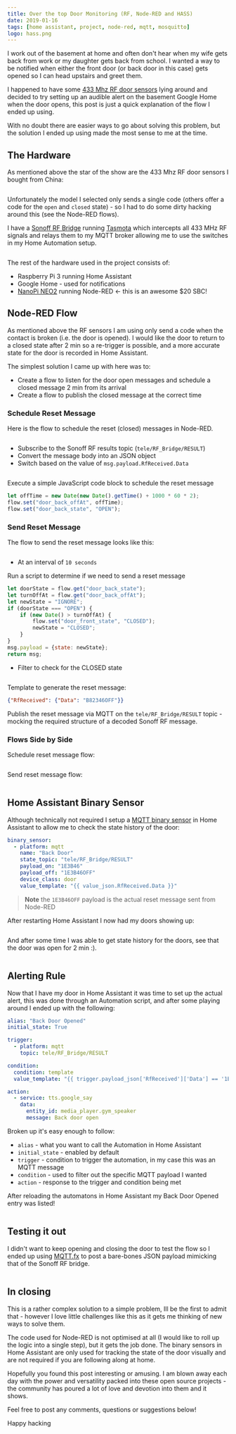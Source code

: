 ```yaml
---
title: Over the top Door Monitoring (RF, Node-RED and HASS)
date: 2019-01-16
tags: [home assistant, project, node-red, mqtt, mosquitto]
logo: hass.png
---
```


I work out of the basement at home and often don't hear when my wife gets back from work or my daughter gets back from school. I wanted a way to be notified when either the front door (or back door in this case) gets opened so I can head upstairs and greet them.

I happened to have some [433 Mhz RF door sensors](https://www.aliexpress.com/item/32862123837.html) lying around and decided to try setting up an audible alert on the basement Google Home when the door opens, this post is just a quick explanation of the flow I ended up using.

With no doubt there are easier ways to go about solving this problem, but the solution I ended up using made the most sense to me at the time.

## The Hardware

As mentioned above the star of the show are the 433 Mhz RF door sensors I bought from China:

<img src="./001.png" alt="" />

Unfortunately the model I selected only sends a single code (others offer a code for the `open` and `closed` state) - so I had to do some dirty hacking around this (see the Node-RED flows).

I have a [Sonoff RF Bridge](https://itead.cc/product/sonoff-rf-bridge-433/) running [Tasmota](https://github.com/arendst/Tasmota) which intercepts all 433 MHz RF signals and relays them to my MQTT broker allowing me to use the switches in my Home Automation setup.

<img src="./002.jpg" alt="" />

The rest of the hardware used in the project consists of:

- Raspberry Pi 3 running Home Assistant
- Google Home - used for notifications
- [NanoPi NEO2](https://nanopi.io/nanopi-neo2.html) running Node-RED <- this is an awesome $20 SBC!

## Node-RED Flow

As mentioned above the RF sensors I am using only send a code when the contact is broken (i.e. the door is opened). I would like the door to return to a closed state after 2 min so a re-trigger is possible, and a more accurate state for the door is recorded in Home Assistant.

The simplest solution I came up with here was to:

- Create a flow to listen for the door open messages and schedule a closed message 2 min from its arrival
- Create a flow to publish the closed message at the correct time

### Schedule Reset Message

Here is the flow to schedule the reset (closed) messages in Node-RED.

<img src="./003.png" alt="" />

- Subscribe to the Sonoff RF results topic (`tele/RF_Bridge/RESULT`)
- Convert the message body into an JSON object
- Switch based on the value of `msg.payload.RfReceived.Data`

<img src="./004.png" alt="" />

Execute a simple JavaScript code block to schedule the reset message

```js
let offTime = new Date(new Date().getTime() + 1000 * 60 * 2);
flow.set("door_back_offAt", offTime);
flow.set("door_back_state", "OPEN");
```

### Send Reset Message

The flow to send the reset message looks like this:

<img src="./005.png" alt="" />

- At an interval of `10 seconds`

Run a script to determine if we need to send a reset message

```js
let doorState = flow.get("door_back_state");
let turnOffAt = flow.get("door_back_offAt");
let newState = "IGNORE";
if (doorState === "OPEN") {
	if (new Date() > turnOffAt) {
		flow.set("door_front_state", "CLOSED");
		newState = "CLOSED";
	}
}
msg.payload = {state: newState};
return msg;
```

- Filter to check for the CLOSED state

<img src="./006.png" alt="" />

Template to generate the reset message:

```json
{"RfReceived": {"Data": "B82346OFF"}}
```

Publish the reset message via MQTT on the `tele/RF_Bridge/RESULT` topic - mocking the required structure of a decoded Sonoff RF message.

### Flows Side by Side

Schedule reset message flow:

<img src="./003.png" alt="" />

Send reset message flow:

<img src="./005.png" alt="" />

## Home Assistant Binary Sensor

Although technically not required I setup a [MQTT binary sensor](https://www.home-assistant.io/integrations/binary_sensor.mqtt) in Home Assistant to allow me to check the state history of the door:

```yaml
binary_sensor:
  - platform: mqtt
    name: "Back Door"
    state_topic: "tele/RF_Bridge/RESULT"
    payload_on: "1E3B46"
    payload_off: "1E3B46OFF"
    device_class: door
    value_template: "{{ value_json.RfReceived.Data }}"
```

> **Note** the `1E3B46OFF` payload is the actual reset message sent from Node-RED

After restarting Home Assistant I now had my doors showing up:

<img src="./007.png" alt="" />

And after some time I was able to get state history for the doors, see that the door was open for 2 min :).

<img src="./008.png" alt="" />

## Alerting Rule

Now that I have my door in Home Assistant it was time to set up the actual alert, this was done through an Automation script, and after some playing around I ended up with the following:

```yaml
alias: "Back Door Opened"
initial_state: True

trigger:
  - platform: mqtt
    topic: tele/RF_Bridge/RESULT

condition:
  condition: template
  value_template: "{{ trigger.payload_json['RfReceived']['Data'] == '1E3B46' }}"

action:
  - service: tts.google_say
    data:
      entity_id: media_player.gym_speaker
      message: Back door open
```

Broken up it's easy enough to follow:

- `alias` - what you want to call the Automation in Home Assistant
- `initial_state` - enabled by default
- `trigger` - condition to trigger the automation, in my case this was an MQTT message
- `condition` - used to filter out the specific MQTT payload I wanted
- `action` - response to the trigger and condition being met

After reloading the automatons in Home Assistant my Back Door Opened entry was listed!

<img src="./009.png" alt="" />

## Testing it out

I didn't want to keep opening and closing the door to test the flow so I ended up using [MQTT.fx](https://mqttfx.jensd.de/) to post a bare-bones JSON payload mimicking that of the Sonoff RF bridge.

<img src="./010.png" alt="" />

## In closing

This is a rather complex solution to a simple problem, Ill be the first to admit that - however I love little challenges like this as it gets me thinking of new ways to solve them.

The code used for Node-RED is not optimised at all (I would like to roll up the logic into a single step), but it gets the job done. The binary sensors in Home Assistant are only used for tracking the state of the door visually and are not required if you are following along at home.

Hopefully you found this post interesting or amusing. I am blown away each day with the power and versatility packed into these open source projects - the community has poured a lot of love and devotion into them and it shows.

Feel free to post any comments, questions or suggestions below!

Happy hacking
